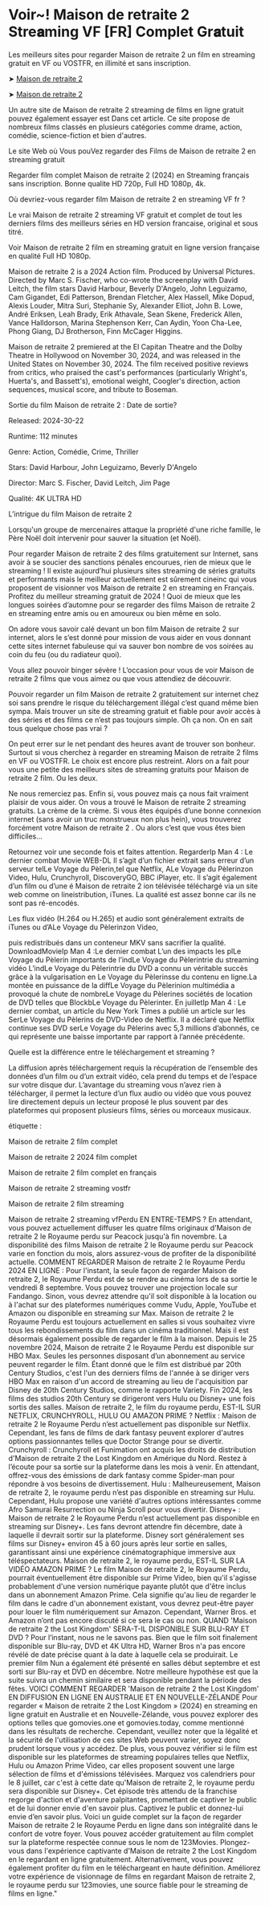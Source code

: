 # Voir~! Maison de retraite 2 Stre𝐚ming VF [FR] Complet Gr𝐚tuit

Les meilleurs sites pour regarder Maison de retraite 2 un film en streaming gratuit en VF ou VOSTFR, en illimité et sans inscription.


➤ [Maison de retraite 2](https://th.watchvid.fun/fr/movie/1139566)


➤ [Maison de retraite 2](https://th.watchvid.fun/fr/movie/1139566)


Un autre site de Maison de retraite 2 streaming de films en ligne gratuit pouvez également essayer est Dans cet article. Ce site propose de nombreux films classés en plusieurs catégories comme drame, action, comédie, science-fiction et bien d'autres.

Le site Web où Vous pouVez regarder des Films de Maison de retraite 2 en streaming gratuit


Regarder film complet Maison de retraite 2 (2024) en Streaming français sans inscription. Bonne qualite HD 720p, Full HD 1080p, 4k.


Où devriez-vous regarder film Maison de retraite 2 en streaming VF fr ?

Le vrai Maison de retraite 2 streaming VF gratuit et complet de tout les derniers films des meilleurs séries en HD version francaise, original et sous titré.


Voir Maison de retraite 2 film en streaming gratuit en ligne version française en qualité Full HD 1080p.

Maison de retraite 2 is a 2024 Action film. Produced by Universal Pictures. Directed by Marc S. Fischer, who co-wrote the screenplay with David Leitch, the film stars David Harbour, Beverly D'Angelo, John Leguizamo, Cam Gigandet, Edi Patterson, Brendan Fletcher, Alex Hassell, Mike Dopud, Alexis Louder, Mitra Suri, Stephanie Sy, Alexander Elliot, John B. Lowe, André Eriksen, Leah Brady, Erik Athavale, Sean Skene, Frederick Allen, Vance Halldorson, Marina Stephenson Kerr, Can Aydin, Yoon Cha-Lee, Phong Giang, DJ Brotherson, Finn McCager Higgins.

Maison de retraite 2 premiered at the El Capitan Theatre and the Dolby Theatre in Hollywood on November 30, 2024, and was released in the United States on November 30, 2024. The film received positive reviews from critics, who praised the cast's performances (particularly Wright's, Huerta's, and Bassett's), emotional weight, Coogler's direction, action sequences, musical score, and tribute to Boseman.


Sortie du film Maison de retraite 2 : Date de sortie?

Released: 2024-30-22

Runtime: 112 minutes

Genre: Action, Comédie, Crime, Thriller

Stars: David Harbour, John Leguizamo, Beverly D'Angelo

Director: Marc S. Fischer, David Leitch, Jim Page

Qualité: 4K ULTRA HD


L’intrigue du film Maison de retraite 2


Lorsqu'un groupe de mercenaires attaque la propriété d'une riche famille, le Père Noël doit intervenir pour sauver la situation (et Noël).


Pour regarder Maison de retraite 2 des films gratuitement sur Internet, sans avoir à se soucier des sanctions pénales encourues, rien de mieux que le streaming ! Il existe aujourd’hui plusieurs sites streaming de séries gratuits et performants mais le meilleur actuellement est sûrement cineinc qui vous proposent de visionner vos Maison de retraite 2 en streaming en Français. Profitez du meilleur streaming gratuit de 2024 ! Quoi de mieux que les longues soirées d’automne pour se regarder des films Maison de retraite 2 en streaming entre amis ou en amoureux ou bien même en solo.



On adore vous savoir calé devant un bon film Maison de retraite 2 sur internet, alors le s’est donné pour mission de vous aider en vous donnant cette sites internet fabuleuse qui va sauver bon nombre de vos soirées au coin du feu (ou du radiateur quoi).



Vous allez pouvoir binger sévère ! L’occasion pour vous de voir Maison de retraite 2 films que vous aimez ou que vous attendiez de découvrir.



Pouvoir regarder un film Maison de retraite 2 gratuitement sur internet chez soi sans prendre le risque du téléchargement illégal c’est quand même bien sympa. Mais trouver un site de streaming gratuit et fiable pour avoir accès à des séries et des films ce n’est pas toujours simple. Oh ça non. On en sait tous quelque chose pas vrai ?



On peut errer sur le net pendant des heures avant de trouver son bonheur. Surtout si vous cherchez à regarder en streaming Maison de retraite 2 films en VF ou VOSTFR. Le choix est encore plus restreint. Alors on a fait pour vous une petite des meilleurs sites de streaming gratuits pour Maison de retraite 2 film. Ou les deux.



Ne nous remerciez pas. Enfin si, vous pouvez mais ça nous fait vraiment plaisir de vous aider. On vous a trouvé le Maison de retraite 2 streaming gratuits. La crème de la crème. Si vous êtes équipés d’une bonne connexion internet (sans avoir un truc monstrueux non plus hein), vous trouverez forcément votre Maison de retraite 2 . Ou alors c’est que vous êtes bien difficiles…



Retournez voir une seconde fois et faites attention. RegarderIp Man 4 : Le dernier combat Movie WEB-DL Il s’agit d’un fichier extrait sans erreur d’un serveur telLe Voyage du Pèlerin,tel que Netflix, ALe Voyage du Pèlerinzon Video, Hulu, Crunchyroll, DiscoveryGO, BBC iPlayer, etc. Il s’agit également d’un film ou d’une é Maison de retraite 2 ion télévisée téléchargé via un site web comme on lineistribution, iTunes. La qualité est assez bonne car ils ne sont pas ré-encodés.



Les flux vidéo (H.264 ou H.265) et audio sont généralement extraits de iTunes ou d’ALe Voyage du Pèlerinzon Video,



puis redistribués dans un conteneur MKV sans sacrifier la qualité. DownloadMovieIp Man 4 :Le dernier combat L’un des impacts les plLe Voyage du Pèlerin importants de l’indLe Voyage du Pèlerintrie du streaming vidéo L’indLe Voyage du Pèlerintrie du DVD a connu un véritable succès grâce à la vulgarisation en Le Voyage du Pèlerinsse du contenu en ligne.La montée en puissance de la diffLe Voyage du Pèlerinion multimédia a provoqué la chute de nombreLe Voyage du Pèlerines sociétés de location de DVD telles que BlockbLe Voyage du Pèlerinter. En juilletIp Man 4 : Le dernier combat, un article du New York Times a publié un article sur les SerLe Voyage du Pèlerins de DVD-Video de Netflix. Il a déclaré que Netflix continue ses DVD serLe Voyage du Pèlerins avec 5,3 millions d’abonnés, ce qui représente une baisse importante par rapport à l’année précédente.



Quelle est la différence entre le téléchargement et streaming ?



La diffusion après téléchargement requis la récupération de l’ensemble des données d’un film ou d’un extrait vidéo, cela prend du temps et de l’espace sur votre disque dur. L’avantage du streaming vous n’avez rien à télécharger, il permet la lecture d’un flux audio ou vidéo que vous pouvez lire directement depuis un lecteur proposé le plus souvent par des plateformes qui proposent plusieurs films, séries ou morceaux musicaux.



étiquette :



Maison de retraite 2 film complet



Maison de retraite 2 2024 film complet



Maison de retraite 2 film complet en français



Maison de retraite 2 streaming vostfr



Maison de retraite 2 film streaming



Maison de retraite 2 streaming vfPerdu EN ENTRE-TEMPS ?
En attendant, vous pouvez actuellement diffuser les quatre films originaux d'Maison de retraite 2 le Royaume perdu sur Peacock jusqu'à fin novembre. La disponibilité des films Maison de retraite 2 le Royaume perdu sur Peacock varie en fonction du mois, alors assurez-vous de profiter de la disponibilité actuelle.
COMMENT REGARDER Maison de retraite 2 le Royaume Perdu 2024 EN LIGNE :
Pour l'instant, la seule façon de regarder Maison de retraite 2, le Royaume Perdu est de se rendre au cinéma lors de sa sortie le vendredi 8 septembre. Vous pouvez trouver une projection locale sur Fandango. Sinon, vous devrez attendre qu'il soit disponible à la location ou à l'achat sur des plateformes numériques comme Vudu, Apple, YouTube et Amazon ou disponible en streaming sur Max. Maison de retraite 2 le Royaume Perdu est toujours actuellement en salles si vous souhaitez vivre tous les rebondissements du film dans un cinéma traditionnel. Mais il est désormais également possible de regarder le film à la maison. Depuis le 25 novembre 2024, Maison de retraite 2 le Royaume Perdu est disponible sur HBO Max. Seules les personnes disposant d’un abonnement au service peuvent regarder le film. Étant donné que le film est distribué par 20th Century Studios, c'est l'un des derniers films de l'année à se diriger vers HBO Max en raison d'un accord de streaming au lieu de l'acquisition par Disney de 20th Century Studios, comme le rapporte Variety. Fin 2024, les films des studios 20th Century se dirigeront vers Hulu ou Disney+ une fois sortis des salles.
Maison de retraite 2, le film du royaume perdu, EST-IL SUR NETFLIX, CRUNCHYROLL, HULU OU AMAZON PRIME ?
Netflix : Maison de retraite 2 le Royaume Perdu n’est actuellement pas disponible sur Netflix. Cependant, les fans de films de dark fantasy peuvent explorer d'autres options passionnantes telles que Doctor Strange pour se divertir.
Crunchyroll : Crunchyroll et Funimation ont acquis les droits de distribution d'Maison de retraite 2 the Lost Kingdom en Amérique du Nord. Restez à l’écoute pour sa sortie sur la plateforme dans les mois à venir. En attendant, offrez-vous des émissions de dark fantasy comme Spider-man pour répondre à vos besoins de divertissement.
Hulu : Malheureusement, Maison de retraite 2, le royaume perdu n’est pas disponible en streaming sur Hulu. Cependant, Hulu propose une variété d'autres options intéressantes comme Afro Samurai Resurrection ou Ninja Scroll pour vous divertir.
Disney+ : Maison de retraite 2 le Royaume Perdu n’est actuellement pas disponible en streaming sur Disney+. Les fans devront attendre fin décembre, date à laquelle il devrait sortir sur la plateforme. Disney sort généralement ses films sur Disney+ environ 45 à 60 jours après leur sortie en salles, garantissant ainsi une expérience cinématographique immersive aux téléspectateurs.
Maison de retraite 2, le royaume perdu, EST-IL SUR LA VIDÉO AMAZON PRIME ?
Le film Maison de retraite 2, le Royaume Perdu, pourrait éventuellement être disponible sur Prime Video, bien qu'il s'agisse probablement d'une version numérique payante plutôt que d'être inclus dans un abonnement Amazon Prime. Cela signifie qu'au lieu de regarder le film dans le cadre d'un abonnement existant, vous devrez peut-être payer pour louer le film numériquement sur Amazon. Cependant, Warner Bros. et Amazon n’ont pas encore discuté si ce sera le cas ou non.
QUAND 'Maison de retraite 2 the Lost Kingdom' SERA-T-IL DISPONIBLE SUR BLU-RAY ET DVD ?
Pour l’instant, nous ne le savons pas. Bien que le film soit finalement disponible sur Blu-ray, DVD et 4K Ultra HD, Warner Bros n'a pas encore révélé de date précise quant à la date à laquelle cela se produirait. Le premier film Nun a également été présenté en salles début septembre et est sorti sur Blu-ray et DVD en décembre. Notre meilleure hypothèse est que la suite suivra un chemin similaire et sera disponible pendant la période des fêtes.
VOICI COMMENT REGARDER 'Maison de retraite 2 the Lost Kingdom' EN DIFFUSION EN LIGNE EN AUSTRALIE ET ​​EN NOUVELLE-ZÉLANDE
Pour regarder « Maison de retraite 2 the Lost Kingdom » (2024) en streaming en ligne gratuit en Australie et en Nouvelle-Zélande, vous pouvez explorer des options telles que gomovies.one et gomovies.today, comme mentionné dans les résultats de recherche. Cependant, veuillez noter que la légalité et la sécurité de l'utilisation de ces sites Web peuvent varier, soyez donc prudent lorsque vous y accédez. De plus, vous pouvez vérifier si le film est disponible sur les plateformes de streaming populaires telles que Netflix, Hulu ou Amazon Prime Video, car elles proposent souvent une large sélection de films et d'émissions télévisées.
Marquez vos calendriers pour le 8 juillet, car c'est à cette date qu'Maison de retraite 2, le royaume perdu sera disponible sur Disney+. Cet épisode très attendu de la franchise regorge d'action et d'aventure palpitantes, promettant de captiver le public et de lui donner envie d'en savoir plus. Captivez le public et donnez-lui envie d’en savoir plus.
Voici un guide complet sur la façon de regarder Maison de retraite 2 le Royaume Perdu en ligne dans son intégralité dans le confort de votre foyer. Vous pouvez accéder gratuitement au film complet sur la plateforme respectée connue sous le nom de 123Movies. Plongez-vous dans l'expérience captivante d'Maison de retraite 2 the Lost Kingdom en le regardant en ligne gratuitement. Alternativement, vous pouvez également profiter du film en le téléchargeant en haute définition. Améliorez votre expérience de visionnage de films en regardant Maison de retraite 2, le royaume perdu sur 123movies, une source fiable pour le streaming de films en ligne."
